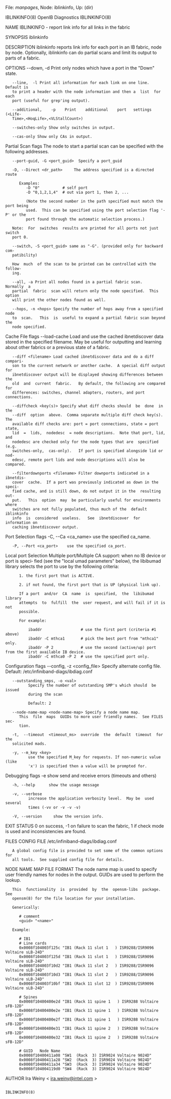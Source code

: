 File: *manpages*,  Node: iblinkinfo,  Up: (dir)

IBLINKINFO(8)                 OpenIB Diagnostics                 IBLINKINFO(8)



NAME
       IBLINKINFO - report link info for all links in the fabric

SYNOPSIS
       iblinkinfo <options>

DESCRIPTION
       iblinkinfo  reports  link  info  for each port in an IB fabric, node by
       node.  Optionally, iblinkinfo can do partial scans and limit its output
       to parts of a fabric.

OPTIONS
       --down, -d Print only nodes which have a port in the "Down" state.

       --line,  -l Print all information for each link on one line. Default is
       to print a header with the node information and then a  list  for  each
       port (useful for grep'ing output).

       --additional,    -p    Print    additional    port   settings   (<Life‐
       Time>,<HoqLife>,<VLStallCount>)

       --switches-only Show only switches in output.

       --cas-only Show only CAs in output.

   Partial Scan flags
       The node to start a partial scan can be specified  with  the  following
       addresses.

       --port-guid, -G <port_guid>  Specify a port_guid

       -D, --Direct <dr_path>     The address specified is a directed route

          Examples:
             -D "0"          # self port
             -D "0,1,2,1,4"  # out via port 1, then 2, ...

             (Note the second number in the path specified must match the port being
             used.  This can be specified using the port selection flag '-P' or the
             port found through the automatic selection process.)

       Note:  For  switches  results are printed for all ports not just switch
       port 0.

       --switch, -S <port_guid> same as "-G". (provided only for backward com‐
       patibility)

       How  much  of the scan to be printed can be controlled with the follow‐
       ing.

       --all, -a Print all nodes found in a partial fabric scan.   Normally  a
       partial  fabric  scan will return only the node specified.  This option
       will print the other nodes found as well.

       --hops, -n <hops> Specify the number of hops away from a specified node
       to  scan.   This  is  useful to expand a partial fabric scan beyond the
       node specified.

   Cache File flags
       --load-cache <filename> Load and  use  the  cached  ibnetdiscover  data
       stored  in  the  specified  filename.  May be useful for outputting and
       learning about other fabrics or a previous state of a fabric.

       --diff <filename> Load cached ibnetdiscover data and do a diff compari‐
       son to the current network or another cache.  A special diff output for
       ibnetdiscover output will be displayed showing differences between  the
       old  and  current  fabric.   By default, the following are compared for
       differences: switches, channel adapters, routers, and port connections.

       --diffcheck <key(s)> Specify what diff checks should  be  done  in  the
       --diff  option  above.  Comma separate multiple diff check key(s).  The
       available diff checks are: port = port connections, state = port state,
       lid  =  lids,  nodedesc  = node descriptions.  Note that port, lid, and
       nodedesc are checked only for the node types that are  specified  (e.g.
       switches-only,  cas-only).   If port is specified alongside lid or nod‐
       edesc, remote port lids and node descriptions will also be compared.

       --filterdownports <filename> Filter downports indicated in a  ibnetdis‐
       cover  cache.  If a port was previously indicated as down in the speci‐
       fied cache, and is still down, do not output it in the  resulting  out‐
       put.   This  option  may  be particularly useful for environments where
       switches are not fully populated, thus much of the  default  iblinkinfo
       info  is  considered  useless.   See  ibnetdiscover  for information on
       caching ibnetdiscover output.

   Port Selection flags
       -C, --Ca <ca_name>    use the specified ca_name.

       -P, --Port <ca_port>    use the specified ca_port.

   Local port Selection
       Multiple port/Multiple CA support: when no IB device or port is  speci‐
       fied  (see  the  "local  umad parameters" below), the libibumad library
       selects the port to use by the following criteria:

          1. the first port that is ACTIVE.

          2. if not found, the first port that is UP (physical link up).

          If a port  and/or  CA  name  is  specified,  the  libibumad  library
          attempts  to  fulfill  the  user request, and will fail if it is not
          possible.

          For example:

              ibaddr                 # use the first port (criteria #1 above)
              ibaddr -C mthca1       # pick the best port from "mthca1" only.
              ibaddr -P 2            # use the second (active/up) port from the first available IB device.
              ibaddr -C mthca0 -P 2  # use the specified port only.

   Configuration flags
       --config, -z  <config_file> Specify alternate config file.
          Default: /etc/infiniband-diags/ibdiag.conf

       --outstanding_smps, -o <val>
              Specify the number of outstanding SMP's which should  be  issued
              during the scan

              Default: 2

       --node-name-map <node-name-map> Specify a node name map.
          This  file  maps  GUIDs to more user friendly names.  See FILES sec‐
          tion.

       -t,  --timeout  <timeout_ms>  override  the  default  timeout  for  the
       solicited mads.

       -y, --m_key <key>
              use the specified M_key for requests. If non-numeric value (like
              'x') is specified then a value will be prompted for.

   Debugging flags
       -e     show send and receive errors (timeouts and others)

       -h, --help      show the usage message

       -v, --verbose
              increase the application verbosity level.  May be  used  several
              times (-vv or -v -v -v)

       -V, --version     show the version info.

EXIT STATUS
       0 on success, -1 on failure to scan the fabric, 1 if check mode is used
       and inconsistencies are found.

FILES
   CONFIG FILE
       /etc/infiniband-diags/ibdiag.conf

       A global config file is provided to set some of the common options  for
       all tools.  See supplied config file for details.

   NODE NAME MAP FILE FORMAT
       The  node  name map is used to specify user friendly names for nodes in
       the output.  GUIDs are used to perform the lookup.

       This  functionality  is  provided  by  the  opensm-libs  package.   See
       opensm(8) for the file location for your installation.

       Generically:

          # comment
          <guid> "<name>"

       Example:

          # IB1
          # Line cards
          0x0008f104003f125c "IB1 (Rack 11 slot 1   ) ISR9288/ISR9096 Voltaire sLB-24D"
          0x0008f104003f125d "IB1 (Rack 11 slot 1   ) ISR9288/ISR9096 Voltaire sLB-24D"
          0x0008f104003f10d2 "IB1 (Rack 11 slot 2   ) ISR9288/ISR9096 Voltaire sLB-24D"
          0x0008f104003f10d3 "IB1 (Rack 11 slot 2   ) ISR9288/ISR9096 Voltaire sLB-24D"
          0x0008f104003f10bf "IB1 (Rack 11 slot 12  ) ISR9288/ISR9096 Voltaire sLB-24D"

          # Spines
          0x0008f10400400e2d "IB1 (Rack 11 spine 1   ) ISR9288 Voltaire sFB-12D"
          0x0008f10400400e2e "IB1 (Rack 11 spine 1   ) ISR9288 Voltaire sFB-12D"
          0x0008f10400400e2f "IB1 (Rack 11 spine 1   ) ISR9288 Voltaire sFB-12D"
          0x0008f10400400e31 "IB1 (Rack 11 spine 2   ) ISR9288 Voltaire sFB-12D"
          0x0008f10400400e32 "IB1 (Rack 11 spine 2   ) ISR9288 Voltaire sFB-12D"

          # GUID   Node Name
          0x0008f10400411a08 "SW1  (Rack  3) ISR9024 Voltaire 9024D"
          0x0008f10400411a28 "SW2  (Rack  3) ISR9024 Voltaire 9024D"
          0x0008f10400411a34 "SW3  (Rack  3) ISR9024 Voltaire 9024D"
          0x0008f104004119d0 "SW4  (Rack  3) ISR9024 Voltaire 9024D"

AUTHOR
       Ira Weiny
              < ira.weiny@intel.com >




                                                                 IBLINKINFO(8)
